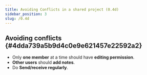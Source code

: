 ```yaml
---
title: Avoiding Conflicts in a shared project (0.4d)
sidebar_position: 3
slug: /0.4d
---
```




## Avoiding conflicts {#4dda739a5b9d4c0e9e621457e22592a2}

- Only **one member** at a time should have **editing permission**.
- **Other users** should **add notes**.
- Do **Send/receive regularly**.
